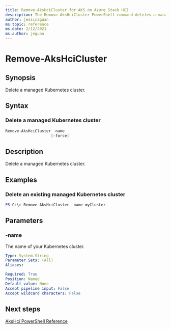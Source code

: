 ```yaml
---
title: Remove-AksHciCluster for AKS on Azure Stack HCI
description: The Remove-AksHciCluster PowerShell command deletes a managed Kubernetes cluster.
author: jessicaguan
ms.topic: reference
ms.date: 2/12/2021
ms.author: jeguan
---
```


# Remove-AksHciCluster

## Synopsis
Delete a managed Kubernetes cluster.

## Syntax

### Delete a managed Kubernetes cluster
```powershell
Remove-AksHciCluster -name 
                    [-force]   
```

## Description
Delete a managed Kubernetes cluster.

## Examples

### Delete an existing managed Kubernetes cluster
```powershell
PS C:\> Remove-AksHciCluster -name myCluster
```

## Parameters

### -name
The name of your Kubernetes cluster.

```yaml
Type: System.String
Parameter Sets: (All)
Aliases:

Required: True
Position: Named
Default value: None
Accept pipeline input: False
Accept wildcard characters: False
```
## Next steps

[AksHci PowerShell Reference](index.md)